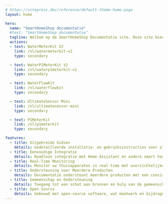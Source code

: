 ```yaml
---
# https://vitepress.dev/reference/default-theme-home-page
layout: home

hero:
  name: "SmartHomeShop documentatie"
  #text: "SmartHomeShop documentatie"
  tagline: Welkom op de SmartHomeShop Documentatie site. Deze site biedt uitgebreide informatie over het installeren, configureren en gebruiken van alle SmartHomeShop producten.
  actions:
  - text: WaterMeterKit V2
    link: /nl/watermeterkit-v2
    type: secondary

  - text: WaterP1MeterKit V2
    link: /nl/waterp1meterkit-v2
    type: secondary

  - text: WaterFlowKit
    link: /nl/waterflowkit
    type: secondary

  - text: UltimateSensor Mini
    link: /nl/ultimatesensor-mini
    type: secondary

  - text: P1MeterKit
    link: /nl/p1meterkit
    type: secondary

features:
  - title: Uitgebreide Gidsen
    details: Gedetailleerde installatie- en gebruiksinstructies voor alle SmartHomeShop producten.
  - title: Eenvoudige Integratie
    details: Naadloze integratie met Home Assistant en andere smart home platforms.
  - title: Real-Time Monitoring
    details: Monitor uw thuisapparaten in real-time met overzichtelijke dashboards.
  - title: Ondersteuning voor Meerdere Producten
    details: Documentatie ondersteunt meerdere producten met een consistente en intuïtieve structuur.
  - title: Gemeenschap en Ondersteuning
    details: Toegang tot een schat aan bronnen en hulp van de gemeenschap en officiële ondersteuning.
  - title: Open Source
    details: Gebouwd met open-source software, wat maatwerk en bijdragen van de gemeenschap mogelijk maakt.
---
```

